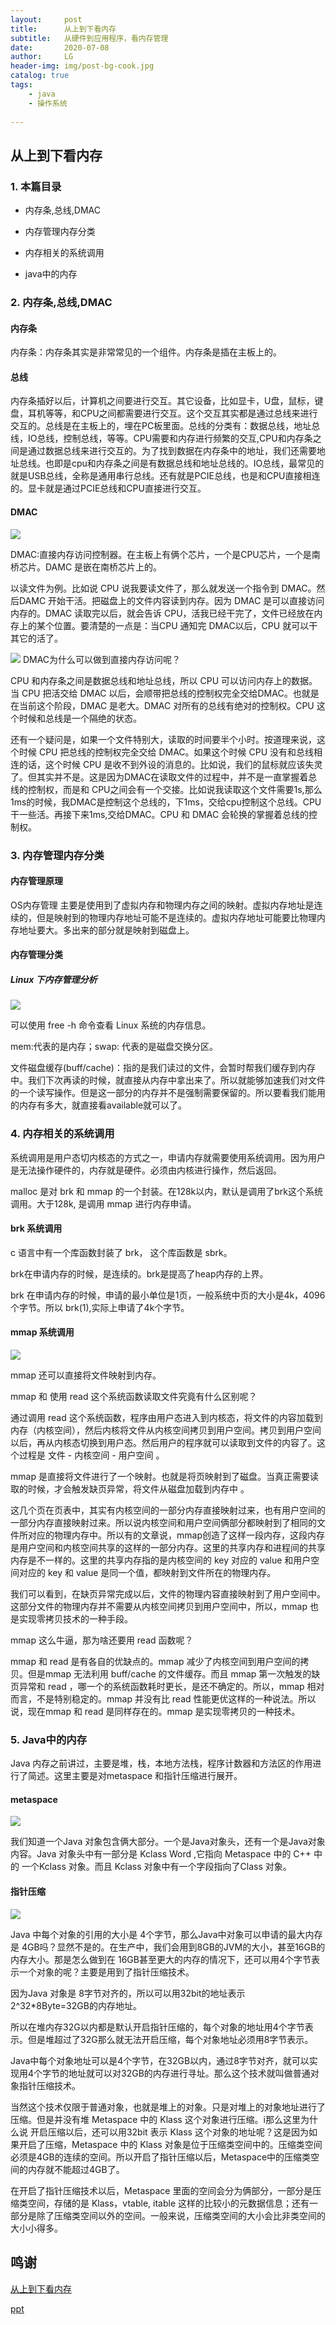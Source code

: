 ```yaml
---
layout:     post
title:      从上到下看内存
subtitle:   从硬件到应用程序，看内存管理
date:       2020-07-08
author:     LG
header-img: img/post-bg-cook.jpg
catalog: true
tags:
    - java
    - 操作系统
 
---
```




## 从上到下看内存


### 1. 本篇目录

- 内存条,总线,DMAC

- 内存管理内存分类

- 内存相关的系统调用
	
- java中的内存

### 2. 内存条,总线,DMAC

#### 内存条

内存条：内存条其实是非常常见的一个组件。内存条是插在主板上的。

#### 总线

内存条插好以后，计算机之间要进行交互。其它设备，比如显卡，U盘，鼠标，键盘，耳机等等，和CPU之间都需要进行交互。这个交互其实都是通过总线来进行交互的。总线是在主板上的，埋在PC板里面。总线的分类有：数据总线，地址总线，IO总线，控制总线，等等。CPU需要和内存进行频繁的交互,CPU和内存条之间是通过数据总线来进行交互的。为了找到数据在内存条中的地址，我们还需要地址总线。也即是cpu和内存条之间是有数据总线和地址总线的。IO总线，最常见的就是USB总线，全称是通用串行总线。还有就是PCIE总线，也是和CPU直接相连的。显卡就是通过PCIE总线和CPU直接进行交互。

#### DMAC

![](https://tva1.sinaimg.cn/large/008eGmZEgy1gnnknh2ee2j315m0k8k3f.jpg)

DMAC:直接内存访问控制器。在主板上有俩个芯片，一个是CPU芯片，一个是南桥芯片。DAMC 是嵌在南桥芯片上的。

以读文件为例。比如说 CPU 说我要读文件了，那么就发送一个指令到 DMAC。然后DAMC 开始干活。把磁盘上的文件内容读到内存。因为 DMAC 是可以直接访问内存的。DMAC 读取完以后，就会告诉 CPU，活我已经干完了，文件已经放在内存上的某个位置。要清楚的一点是：当CPU 通知完 DMAC以后，CPU 就可以干其它的活了。

![](https://tva1.sinaimg.cn/large/008eGmZEgy1gnnknk6sl5j30qm0hcjw0.jpg)
DMAC为什么可以做到直接内存访问呢？

CPU 和内存条之间是数据总线和地址总线，所以 CPU 可以访问内存上的数据。当 CPU 把活交给 DMAC 以后，会顺带把总线的控制权完全交给DMAC。也就是在当前这个阶段，DMAC 是老大。DMAC 对所有的总线有绝对的控制权。CPU 这个时候和总线是一个隔绝的状态。

还有一个疑问是，如果一个文件特别大，读取的时间要半个小时。按道理来说，这个时候 CPU 把总线的控制权完全交给 DMAC。如果这个时候 CPU 没有和总线相连的话，这个时候 CPU 是收不到外设的消息的。比如说，我们的鼠标就应该失灵了。但其实并不是。这是因为DMAC在读取文件的过程中，并不是一直掌握着总线的控制权，而是和 CPU之间会有一个交接。比如说我读取这个文件需要1s,那么1ms的时候，我DMAC是控制这个总线的，下1ms，交给cpu控制这个总线。CPU 干一些活。再接下来1ms,交给DMAC。CPU 和 DMAC 会轮换的掌握着总线的控制权。


### 3. 内存管理内存分类

#### 内存管理原理

OS内存管理 主要是使用到了虚拟内存和物理内存之间的映射。虚拟内存地址是连续的，但是映射到的物理内存地址可能不是连续的。虚拟内存地址可能要比物理内存地址要大。多出来的部分就是映射到磁盘上。

#### 内存管理分类

##### Linux 下内存管理分析

![](https://tva1.sinaimg.cn/large/008eGmZEgy1gnnknr0mj3j317g0a276h.jpg)

可以使用 free -h 命令查看 Linux 系统的内存信息。

mem:代表的是内存；swap: 代表的是磁盘交换分区。

文件磁盘缓存(buff/cache)：指的是我们读过的文件，会暂时帮我们缓存到内存中。我们下次再读的时候，就直接从内存中拿出来了。所以就能够加速我们对文件的一个读写操作。但是这一部分的内存并不是强制需要保留的。所以要看我们能用的内存有多大，就直接看available就可以了。


### 4. 内存相关的系统调用

系统调用是用户态切内核态的方式之一，申请内存就需要使用系统调用。因为用户是无法操作硬件的，内存就是硬件。必须由内核进行操作，然后返回。

malloc 是对 brk 和 mmap 的一个封装。在128k以内，默认是调用了brk这个系统调用。大于128k, 是调用 mmap 进行内存申请。

#### brk 系统调用

c 语言中有一个库函数封装了 brk， 这个库函数是 sbrk。

brk在申请内存的时候，是连续的。brk是提高了heap内存的上界。

brk 在申请内存的时候，申请的最小单位是1页，一般系统中页的大小是4k，4096 个字节。所以 brk(1),实际上申请了4k个字节。

#### mmap 系统调用

![](https://tva1.sinaimg.cn/large/008eGmZEgy1gnnkny9woyj31g80loam6.jpg)

mmap 还可以直接将文件映射到内存。

mmap 和 使用 read 这个系统函数读取文件究竟有什么区别呢？

通过调用 read 这个系统函数，程序由用户态进入到内核态，将文件的内容加载到内存（内核空间），然后内核将文件从内核空间拷贝到用户空间。拷贝到用户空间以后，再从内核态切换到用户态。然后用户的程序就可以读取到文件的内容了。这个过程是 文件 - 内核空间 - 用户空间 。

mmap 是直接将文件进行了一个映射。也就是将页映射到了磁盘。当真正需要读取的时候，才会触发缺页异常，将文件从磁盘加载到内存中  。

这几个页在页表中，其实有内核空间的一部分内存直接映射过来，也有用户空间的一部分内存直接映射过来。所以说内核空间和用户空间俩部分都映射到了相同的文件所对应的物理内存中。所以有的文章说，mmap创造了这样一段内存，这段内存是用户空间和内核空间共享的这样的一部分内存。这里的共享内存和进程间的共享内存是不一样的。这里的共享内存指的是内核空间的 key 对应的 value 和用户空间对应的 key 和 value 是同一个值，都映射到文件所在的物理内存。

我们可以看到，在缺页异常完成以后，文件的物理内容直接映射到了用户空间中。这部分文件的物理内存并不需要从内核空间拷贝到用户空间中，所以，mmap 也是实现零拷贝技术的一种手段。

mmap 这么牛逼，那为啥还要用 read 函数呢？

mmap 和 read 是有各自的优缺点的。mmap 减少了内核空间到用户空间的拷贝。但是mmap 无法利用 buff/cache 的文件缓存。而且 mmap 第一次触发的缺页异常和 read ，哪一个的系统函数耗时更长，是还不确定的。所以，mmap 相对而言，不是特别稳定的。mmap 并没有比 read 性能更优这样的一种说法。所以说，现在mmap 和 read 是同样存在的。mmap 是实现零拷贝的一种技术。


### 5. Java中的内存

Java 内存之前讲过，主要是堆，栈，本地方法栈，程序计数器和方法区的作用进行了简述。这里主要是对metaspace 和指针压缩进行展开。

#### metaspace

![](https://tva1.sinaimg.cn/large/008eGmZEgy1gnnkogxechj31ae0n4myy.jpg)

我们知道一个Java 对象包含俩大部分。一个是Java对象头，还有一个是Java对象内容。Java 对象头中有一部分是 Kclass Word ,它指向 Metaspace 中的 C++ 中的 一个Kclass 对象。而且 Kclass 对象中有一个字段指向了Class 对象。

#### 指针压缩

![](https://tva1.sinaimg.cn/large/008eGmZEgy1gnnko39ftsj317w0l4qdn.jpg)

Java 中每个对象的引用的大小是 4个字节，那么Java中对象可以申请的最大内存是 4GB吗？显然不是的。在生产中，我们会用到8GB的JVM的大小，甚至16GB的内存大小。那是怎么做到在 16GB甚至更大的内存的情况下，还可以用4个字节表示一个对象的呢？主要是用到了指针压缩技术。

因为Java 对象是 8字节对齐的，所以可以用32bit的地址表示 2^32*8Byte=32GB的内存地址。

所以在堆内存32G以内都是默认开启指针压缩的，每个对象的地址用4个字节表示。但是堆超过了32G那么就无法开启压缩，每个对象地址必须用8字节表示。

Java中每个对象地址可以是4个字节，在32GB以内，通过8字节对齐，就可以实现用4个字节的地址就可以对32GB的内存进行寻址。那么这个技术就叫做普通对象指针压缩技术。

当然这个技术仅限于普通对象，也就是堆上的对象。只是对堆上的对象地址进行了压缩。但是并没有堆 Metaspace 中的 Klass 这个对象进行压缩。i那么这里为什么说 开启压缩以后，还可以用32bit 表示 Klass 这个对象的地址呢？这是因为如果开启了压缩，Metaspace 中的 Klass 对象是位于压缩类空间中的。压缩类空间必须是4GB的连续的空间。所以开启了指针压缩以后，Metaspace中的压缩类空间的内存就不能超过4GB了。

在开启了指针压缩技术以后，Metaspace 里面的空间会分为俩部分，一部分是压缩类空间，存储的是 Klass，vtable, itable 这样的比较小的元数据信息；还有一部分是除了压缩类空间以外的空间。一般来说，压缩类空间的大小会比非类空间的大小小得多。

## 鸣谢

[从上到下看内存](https://www.bilibili.com/video/BV1454y1X7rk)

[ppt]( https://github.com/sunwu51/notebook/raw/master/20.05/%E5%86%85%E5%AD%98.pptx)

 